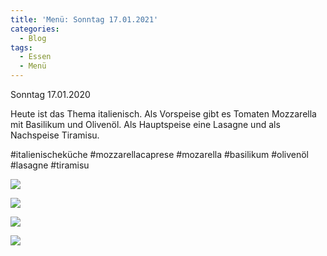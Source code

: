 ```yaml
---
title: 'Menü: Sonntag 17.01.2021'
categories:
  - Blog
tags:
  - Essen
  - Menü
---
```


Sonntag 17.01.2020

Heute ist das Thema italienisch.
Als Vorspeise gibt es Tomaten Mozzarella mit Basilikum und Olivenöl.
Als Hauptspeise eine Lasagne und als Nachspeise Tiramisu.

#italienischeküche #mozzarellacaprese #mozarella #basilikum #olivenöl #lasagne #tiramisu


![](..\..\.\assets\2021-01-17-sonntag\1.jpg)

![](..\..\.\assets\2021-01-17-sonntag\2.jpg)

![](..\..\.\assets\2021-01-17-sonntag\3.jpg)

![](..\..\.\assets\2021-01-17-sonntag\4.jpg)


